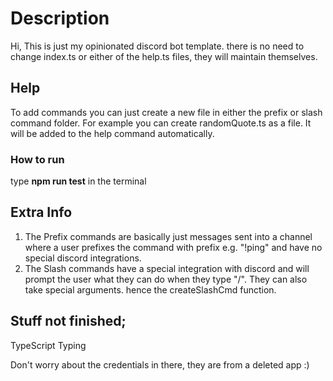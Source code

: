 # Description
Hi,
This is just my opinionated discord bot template.
there is no need to change index.ts or either of the help.ts files, they will maintain themselves.

## Help
To add commands you can just create a new file in either the prefix or slash command folder.
For example you can create randomQuote.ts as a file. It will be added to the help command automatically.

### How to run 
type **npm run test** in the terminal 

## Extra Info
1. The Prefix commands are basically just messages sent into a channel where a user prefixes the command with prefix e.g. "!ping" and have no special discord integrations.
2. The Slash commands have a special integration with discord and will prompt the user what they can do when they type "/". They can also take special arguments. hence the createSlashCmd function.

## Stuff not finished;
TypeScript Typing



Don't worry about the credentials in there, they are from a deleted app :)
